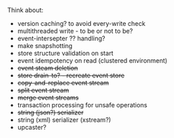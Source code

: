 Think about:
 - version caching? to avoid every-write check
 - multithreaded write - to be or not to be?
 - event-intersepter ?? handling?
 - make snapshotting
 - store structure validation on start
 - event idempotency on read (clustered environment)
 - ~~event steam deletion~~
 - ~~store drain-to? - recreate event store~~
 - ~~copy-and-replace event stream~~
 - ~~split event stream~~
 - ~~merge event streams~~
 - transaction processing for unsafe operations
 - ~~string (json?) serializer~~
 - string (xml) serializer (xstream?) 
 - upcaster?